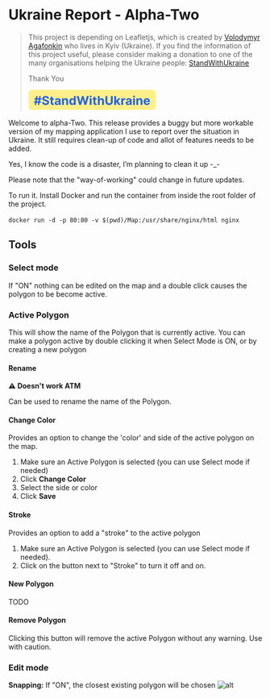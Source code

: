 # Ukraine Report - Alpha-Two


> This project is depending on Leafletjs, which is created by [Volodymyr Agafonkin](https://agafonkin.com) who lives in Kyiv (Ukraine).
> If you find the information of this project useful, please consider making a donation to one of the many organisations helping the Ukraine people: [StandWithUkraine]( https://stand-with-ukraine.pp.ua)
>
>Thank You
>
>[![Stand With Ukraine](https://raw.githubusercontent.com/vshymanskyy/StandWithUkraine/main/badges/StandWithUkraine.svg)](https://stand-with-ukraine.pp.ua)


Welcome to alpha-Two. This release provides a buggy but more workable version of my mapping application I use to report over the situation in Ukraine. It still requires clean-up of code and allot of features needs to be added.

Yes, I know the code is a disaster, I’m planning to clean it up -_-

Please note that the "way-of-working" could change in future updates.

To run it. Install Docker and run the container from inside the root folder of the project.

```docker run -d -p 80:80 -v $(pwd)/Map:/usr/share/nginx/html nginx```

## Tools

### Select mode

If "ON" nothing can be edited on the map and a double click causes the polygon to be become active.

### Active Polygon

This will show the name of the Polygon that is currently active. You can make a polygon active by double clicking it when Select Mode is ON, or by creating a new polygon

#### Rename

**⚠ Doesn't work ATM**

Can be used to rename the name of the Polygon. 

#### Change Color

Provides an option to change the 'color' and side of the active polygon on the map.
1. Make sure an Active Polygon is selected (you can use Select mode if needed)
2. Click **Change Color**
3. Select the side or color
4. Click **Save**

#### Stroke

Provides an option to add a "stroke" to the active polygon

1. Make sure an Active Polygon is selected (you can use Select mode if needed).
2. Click on the button next to "Stroke" to turn it off and on.

#### New Polygon
TODO

#### Remove Polygon

Clicking this button will remove the active Polygon without any warning. Use with caution.

### Edit mode

**Snapping:** If "ON", the closest existing polygon will be chosen
![alt](Media/Snapping.webp)
